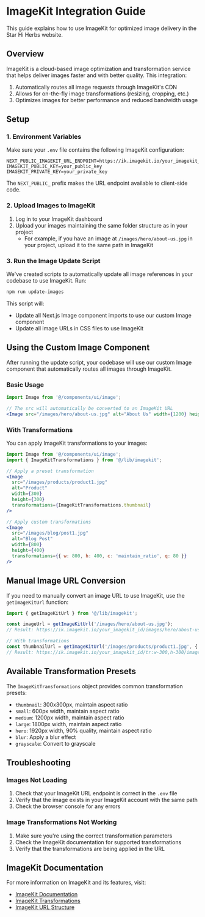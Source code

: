 # ImageKit Integration Guide

This guide explains how to use ImageKit for optimized image delivery in the Star Hi Herbs website.

## Overview

ImageKit is a cloud-based image optimization and transformation service that helps deliver images faster and with better quality. This integration:

1. Automatically routes all image requests through ImageKit's CDN
2. Allows for on-the-fly image transformations (resizing, cropping, etc.)
3. Optimizes images for better performance and reduced bandwidth usage

## Setup

### 1. Environment Variables

Make sure your `.env` file contains the following ImageKit configuration:

```
NEXT_PUBLIC_IMAGEKIT_URL_ENDPOINT=https://ik.imagekit.io/your_imagekit_id
IMAGEKIT_PUBLIC_KEY=your_public_key
IMAGEKIT_PRIVATE_KEY=your_private_key
```

The `NEXT_PUBLIC_` prefix makes the URL endpoint available to client-side code.

### 2. Upload Images to ImageKit

1. Log in to your ImageKit dashboard
2. Upload your images maintaining the same folder structure as in your project
   - For example, if you have an image at `/images/hero/about-us.jpg` in your project, upload it to the same path in ImageKit

### 3. Run the Image Update Script

We've created scripts to automatically update all image references in your codebase to use ImageKit. Run:

```bash
npm run update-images
```

This script will:
- Update all Next.js Image component imports to use our custom Image component
- Update all image URLs in CSS files to use ImageKit

## Using the Custom Image Component

After running the update script, your codebase will use our custom Image component that automatically routes all images through ImageKit.

### Basic Usage

```jsx
import Image from '@/components/ui/image';

// The src will automatically be converted to an ImageKit URL
<Image src="/images/hero/about-us.jpg" alt="About Us" width={1200} height={600} />
```

### With Transformations

You can apply ImageKit transformations to your images:

```jsx
import Image from '@/components/ui/image';
import { ImageKitTransformations } from '@/lib/imagekit';

// Apply a preset transformation
<Image 
  src="/images/products/product1.jpg" 
  alt="Product" 
  width={300} 
  height={300}
  transformations={ImageKitTransformations.thumbnail} 
/>

// Apply custom transformations
<Image 
  src="/images/blog/post1.jpg" 
  alt="Blog Post" 
  width={800} 
  height={400}
  transformations={{ w: 800, h: 400, c: 'maintain_ratio', q: 80 }} 
/>
```

## Manual Image URL Conversion

If you need to manually convert an image URL to use ImageKit, use the `getImageKitUrl` function:

```jsx
import { getImageKitUrl } from '@/lib/imagekit';

const imageUrl = getImageKitUrl('/images/hero/about-us.jpg');
// Result: https://ik.imagekit.io/your_imagekit_id/images/hero/about-us.jpg

// With transformations
const thumbnailUrl = getImageKitUrl('/images/products/product1.jpg', { w: 300, h: 300 });
// Result: https://ik.imagekit.io/your_imagekit_id/tr:w-300,h-300/images/products/product1.jpg
```

## Available Transformation Presets

The `ImageKitTransformations` object provides common transformation presets:

- `thumbnail`: 300x300px, maintain aspect ratio
- `small`: 600px width, maintain aspect ratio
- `medium`: 1200px width, maintain aspect ratio
- `large`: 1800px width, maintain aspect ratio
- `hero`: 1920px width, 90% quality, maintain aspect ratio
- `blur`: Apply a blur effect
- `grayscale`: Convert to grayscale

## Troubleshooting

### Images Not Loading

1. Check that your ImageKit URL endpoint is correct in the `.env` file
2. Verify that the image exists in your ImageKit account with the same path
3. Check the browser console for any errors

### Image Transformations Not Working

1. Make sure you're using the correct transformation parameters
2. Check the ImageKit documentation for supported transformations
3. Verify that the transformations are being applied in the URL

## ImageKit Documentation

For more information on ImageKit and its features, visit:
- [ImageKit Documentation](https://docs.imagekit.io/)
- [ImageKit Transformations](https://docs.imagekit.io/features/image-transformations)
- [ImageKit URL Structure](https://docs.imagekit.io/integration/url-endpoints)
